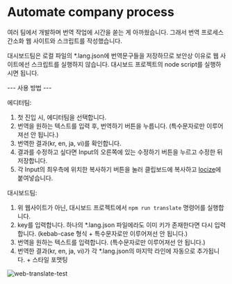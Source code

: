 # Automate company process

여러 팀에서 개발하며 번역 작업에 시간을 쏟는 게 아까웠습니다. 그래서 번역 프로세스 간소화 웹 사이트와 스크립트를 작성했습니다.

대시보드팀은 로컬 파일의 *.lang.json에 번역문구들을 저장하므로 보안상 이유로 웹 사이트에선 스크립트를 실행하지 않습니다. 대시보드 프로젝트의 node script를 실행하시면 됩니다.

--- 사용 방법 ---

에디터팀: 
1. 첫 진입 시, 에디터팀을 선택합니다.
2. 번역을 원하는 텍스트를 입력 후, 번역하기 버튼을 누릅니다. (특수문자로만 이루어져선 안 됩니다.)
3. 번역한 결과(kr, en, ja, vi)를 확인합니다.
4. 결과를 수정하고 싶다면 Input의 오른쪽에 있는 수정하기 버튼을 누르고 수정한 뒤 저장합니다.
5. 각 Input의 최우측에 위치한 복사하기 버튼을 눌러 클립보드에 복사하고 [locize](https://locize.com/)에 붙여넣습니다.

대시보드팀:
1. 위 웹사이트가 아닌, 대시보드 프로젝트에서 `npm run translate` 명령어를 실행합니다.
2. key를 입력합니다. 하나의 *.lang.json 파일에라도 이미 키가 존재한다면 다시 입력합니다. (kebab-case 형식 + 특수문자로만 이루어져선 안 됩니다.)
3. 번역을 원하는 텍스트를 입력합니다. (특수문자로만 이루어져선 안 됩니다.)
4. 번역한 결과(kr, en, ja, vi)가 각 *.lang.json의 마지막 라인에 자동으로 추가됩니다. + 스타일 포맷팅

![web-translate-test](https://user-images.githubusercontent.com/50766847/224696672-7cf5aa8b-4e53-4ae0-8770-9924bead50b6.gif)
